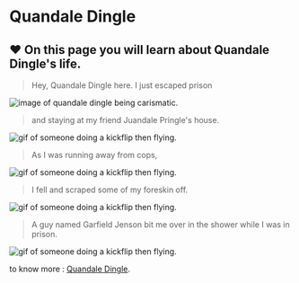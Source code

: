 # Quandale Dingle

## :heart: On this page you will learn about Quandale Dingle's life.

> Hey, Quandale Dingle here. I just escaped prison

![image of quandale dingle being carismatic.](https://i1.sndcdn.com/avatars-zxyWtNoHP4m391wt-z0mnTA-t500x500.jpg)

> and staying at my friend Juandale Pringle's house.

![gif of someone doing a kickflip then flying.](https://i.imgur.com/QnI7N.gif)

> As I was running away from cops,

![gif of someone doing a kickflip then flying.](https://media.tenor.com/J5Kw5FyoGXQAAAAM/man-runs-fast.gif)

> I fell and scraped some of my foreskin off.

![gif of someone doing a kickflip then flying.](https://media.tenor.com/b_FZg7BDYkUAAAAd/ishowspeed-goofy.gif)

> A guy named Garfield Jenson bit me over in the shower while I was in prison.

![gif of someone doing a kickflip then flying.](https://media.tenor.com/vhKS5xfM8ikAAAAC/toilet-flying.gif)

to know more : [Quandale Dingle](https://www.youtube.com/watch?v=I8Rg1BjpzWc).
